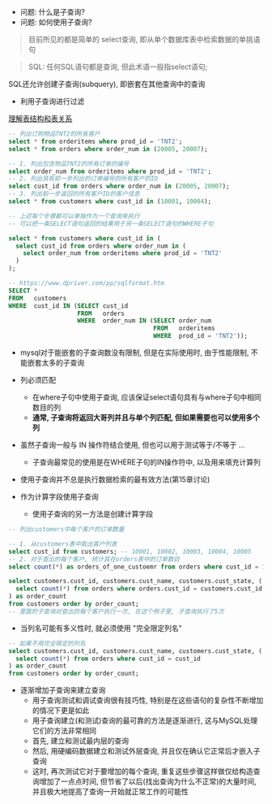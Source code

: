 + 问题: 什么是子查询?
+ 问题: 如何使用子查询?

> 目前所见的都是简单的 select查询, 即从单个数据库表中检索数据的单挑语句

> SQL: 任何SQL语句都是查询, 但此术语一般指select语句;

SQL还允许创建子查询(subquery), 即嵌套在其他查询中的查询

+ 利用子查询进行过滤

[理解表结构和表关系](./00.create.sql)

```sql
-- 列出订购物品TNT2的所有客户
select * from orderitems where prod_id = 'TNT2';
select * from orders where order_num in (20005, 20007);

-- 1. 列出包含物品TNT2的所有订单的编号
select order_num from orderitems where prod_id = 'TNT2';
-- 2. 列出具有前一步列出的订单编号的所有客户的ID
select cust_id from orders where order_num in (20005, 20007);
-- 3. 列出前一步返回的所有客户ID的客户信息
select * from customers where cust_id in (10001, 10004);

-- 上述每个步骤都可以单独作为一个查询来执行
-- 可以把一条SELECT语句返回的结果用于另一条SELECT语句的WHERE子句

select * from customers where cust_id in (
  select cust_id from orders where order_num in (
    select order_num from orderitems where prod_id = 'TNT2'
  )
);

-- https://www.dpriver.com/pp/sqlformat.htm
SELECT *
FROM   customers
WHERE  cust_id IN (SELECT cust_id
                   FROM   orders
                   WHERE  order_num IN (SELECT order_num
                                        FROM   orderitems
                                        WHERE  prod_id = 'TNT2'));
```

+ mysql对于能嵌套的子查询数没有限制, 但是在实际使用时, 由于性能限制, 不能嵌套太多的子查询

+ 列必须匹配
    + 在where子句中使用子查询, 应该保证select语句具有与where子句中相同数目的列
    + **通常, 子查询将返回大哥列并且与单个列匹配, 但如果需要也可以使用多个列**

+ 虽然子查询一般与 IN 操作符结合使用, 但也可以用于测试等于/不等于 ...
    + 子查询最常见的使用是在WHERE子句的IN操作符中, 以及用来填充计算列

+ 使用子查询并不总是执行数据检索的最有效方法(第15章讨论)

+ 作为计算字段使用子查询
    + 使用子查询的另一方法是创建计算字段

```sql
-- 列出customers中每个客户的订单数量

-- 1. 从customers表中取出客户列表
select cust_id from customers; -- 10001, 10002, 10003, 10004, 10005
-- 2. 对于查出的每个客户, 统计其在orders表中的订单数目
select count(*) as orders_of_one_custoemr from orders where cust_id = 10001;

select customers.cust_id, customers.cust_name, customers.cust_state, (
  select count(*) from orders where orders.cust_id = customers.cust_id
) as order_count
from customers order by order_count;
-- 里面的子查询对查出的每个客户执行一次, 在这个例子里, 子查询执行了5次

```

+ 当列名可能有多义性时, 就必须使用 "完全限定列名"

```sql
-- 如果不用完全限定的列名
select customers.cust_id, customers.cust_name, customers.cust_state, (
  select count(*) from orders where cust_id = cust_id
) as order_count
from customers order by order_count;
```

+ 逐渐增加子查询来建立查询
    + 用子查询测试和调试查询很有技巧性, 特别是在这些语句的复杂性不断增加的情况下更是如此
    + 用子查询建立(和测试)查询的最可靠的方法是逐渐进行, 这与MySQL处理它们的方法非常相同
    + 首先, 建立和测试最内层的查询
    + 然后, 用硬编码数据建立和测试外层查询, 并且仅在确认它正常后才嵌入子查询
    + 这时, 再次测试它对于要增加的每个查询, 重复这些步骤这样做仅给构造查询增加了一点点时间, 但节省了以后(找出查询为什么不正常)的大量时间, 并且极大地提高了查询一开始就正常工作的可能性



